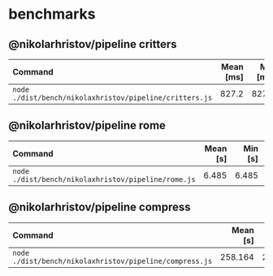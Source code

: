 # benchmarks

## @nikolarhristov/pipeline critters
| Command | Mean [ms] | Min [ms] | Max [ms] | Relative |
|:---|---:|---:|---:|---:|
| `node ./dist/bench/nikolaxhristov/pipeline/critters.js` | 827.2 | 827.2 | 827.2 | 1.00 |

## @nikolarhristov/pipeline rome
| Command | Mean [s] | Min [s] | Max [s] | Relative |
|:---|---:|---:|---:|---:|
| `node ./dist/bench/nikolaxhristov/pipeline/rome.js` | 6.485 | 6.485 | 6.485 | 1.00 |

## @nikolarhristov/pipeline compress
| Command | Mean [s] | Min [s] | Max [s] | Relative |
|:---|---:|---:|---:|---:|
| `node ./dist/bench/nikolaxhristov/pipeline/compress.js` | 258.164 | 258.164 | 258.164 | 1.00 |
